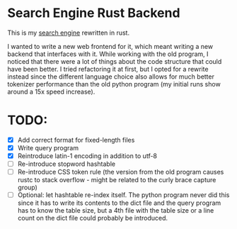 # Search Engine Rust Backend

This is my [search engine](https://github.com/bjroden/search-engine) rewritten in rust.

I wanted to write a new web frontend for it, which meant writing a new backend that interfaces with it. While working
with the old program, I noticed that there were a lot of things about the code structure that could have been better.
I tried refactoring it at first, but I opted for a rewrite instead since the different language choice also allows for much
better tokenizer performance than the old python program (my initial runs show around a 15x speed increase).

# TODO:

- [X] Add correct format for fixed-length files
- [X] Write query program
- [X] Reintroduce latin-1 encoding in addition to utf-8
- [ ] Re-introduce stopword hashtable
- [ ] Re-introduce CSS token rule (the version from the old program causes rustc to stack overflow - might be related to the curly brace capture group)
- [ ] Optional: let hashtable re-index itself. The python program never did this since it has to write its contents to the dict file and the query program
      has to know the table size, but a 4th file with the table size or a line count on the dict file could probably be introduced.